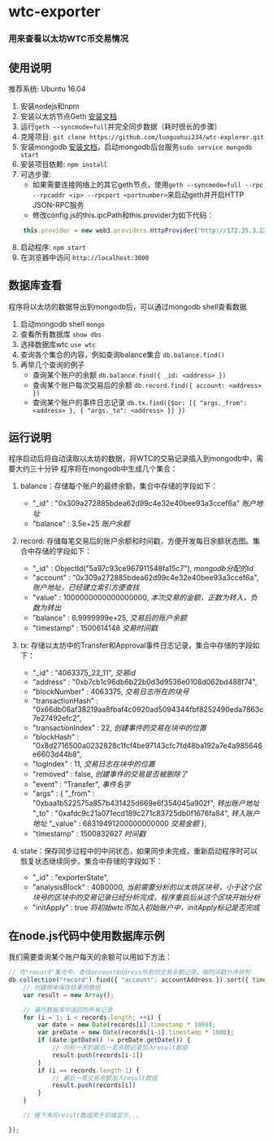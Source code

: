 # wtc-exporter
### 用来查看以太坊WTC币交易情况

## 使用说明

推荐系统: Ubuntu 16.04

1. 安装nodejs和npm
2. 安装以太坊节点Geth [安装文档](https://github.com/ethereum/go-ethereum/wiki/Installation-Instructions-for-Ubuntu)
3. 运行`geth --syncmode=full`并完全同步数据（耗时很长的步骤）
4. 克隆项目: `git clone https://github.com/luoguohui234/wtc-explorer.git`
5. 安装mongodb [安装文档](https://docs.mongodb.com/getting-started/shell/tutorial/install-mongodb-on-ubuntu/)，启动mongodb后台服务`sudo service mongodb start`
5. 安装项目依赖: `npm install`
7. 可选步骤: 
	* 如果需要连接网络上的其它geth节点，使用`geth --syncmode=full --rpc --rpcaddr <ip> --rpcport <portnumber>`来启动geth并开启HTTP JSON-RPC服务
	* 修改config.js的this.ipcPath和this.provider为如下代码：
```javascript
  	this.provider = new web3.providers.HttpProvider("http://172.35.3.227:9999");
```
8. 启动程序: `npm start`
9. 在浏览器中访问 `http://localhost:3000`


## 数据库查看

程序将以太坊的数据导出到mongodb后，可以通过mongodb shell查看数据

1. 启动mongodb shell `mongo`
2. 查看所有数据库 `show dbs`
3. 选择数据库wtc `use wtc`
4. 查询各个集合的内容，例如查询balance集合 `db.balance.find()`
5. 再举几个查询的例子
	* 查询某个账户的余额 `db.balance.find({ _id: <address> })`
	* 查询某个账户每次交易后的余额 `db.record.find({ account: <address> })`
	* 查询某个账户的事件日志记录 `db.tx.find({$or: [{ "args._from": <address> }, { "args._to": <address> }] })`


## 运行说明

程序启动后将自动读取以太坊的数据，将WTC的交易记录插入到mongodb中，需要大约三十分钟
程序将在mongodb中生成几个集合：

1. balance：存储每个账户的最终余额，集合中存储的字段如下：
	* "_id" : "0x309a272885bdea62d99c4e32e40bee93a3ccef6a" _账户地址_
	* "balance" : 3.5e+25 _账户余额_

2. record: 存储每笔交易后的账户余额和时间戳，方便开发每日余额状态图。集合中存储的字段如下：
	* "_id" : ObjectId("5a97c93ce967911548fa15c7"), _mongodb分配的id_
	* "account" : "0x309a272885bdea62d99c4e32e40bee93a3ccef6a", _账户地址，已经建立索引方便查找_
	* "value" : 1000000000000000000, _本次交易的金额，正数为转入，负数为转出_
	* "balance" : 6.9999999e+25, _交易后的账户余额_
	* "timestamp" : 1500614148 _交易时间戳_

3. tx: 存储以太坊中的Transfer和Approval事件日志记录，集合中存储的字段如下：
	* "_id" : "4063375_22_11", _交易id_
	* "address" : "0xb7cb1c96db6b22b0d3d9536e0108d062bd488f74", 
	* "blockNumber" : 4063375, _交易日志所在的块号_
	* "transactionHash" : "0x66db06af38219aa8fbaf4c0920ad5094344fbf8252490eda7863c7e27492efc2", 
	* "transactionIndex" : 22, _创建事件的交易在块中的位置_
	* "blockHash" : "0x8d2716500a0232828c1fcf4be97143cfc7fd48ba192a7e4a985646e6603d44b8", 
	* "logIndex" : 11, _交易日志在块中的位置_
	* "removed" : false, _创建事件的交易是否被删除了_
	* "event" : "Transfer", _事件名字_
	* "args" : { 
		"_from" : "0xbaa1b522575a857b431425d669e6f354045a902f", _转出账户地址_
		"_to" : "0xafdc9c21a071ecd189c271c83725db0f1676fa84", _转入账户地址_
		"_value" : 68319491200000000000 _交易金额_
	}, 
	* "timestamp" : 1500832627 _时间戳_

4. state：保存同步过程中的中间状态，如果同步未完成，重新启动程序时可以恢复状态继续同步。集合中存储的字段如下：
	* "_id" : "exporterState", 
	* "analysisBlock" : 4080000, _当前需要分析的以太坊区块号，小于这个区块号的区块中的交易记录已经分析完成，程序重启后从这个区块开始分析_
	* "initApply" : true _将初始wtc币加入初始账户中，initApply标记是否完成_


## 在node.js代码中使用数据库示例

我们需要查询某个账户每天的余额可以用如下方法：

```javascript
// 在"record"集合中，查找accountAddress所有的交易余额记录，按时间戳升序排列
db.collection("record").find({ "account": accountAddress }).sort({ timestamp: 1 }).toArray(function(err, records) {
	// 创建用来保存结果的数组
	var result = new Array();

	// 遍历数据库中返回的所有记录
	for (i = 1; i < records.length; ++i) {
		var date = new Date(records[i].timestamp * 1000);
		var preDate = new Date(records[i-1].timestamp * 1000);
		if (date.getDate() != preDate.getDate()) {
			// 将前一天的最后一笔余额记录加入result数组
			result.push(records[i-1])
		}
		if (i == records.length-1) {
			// 最后一笔交易余额加入result数组
			result.push(records[i])
		}
	}

	// 接下来将result数组用于前端显示...

});
```